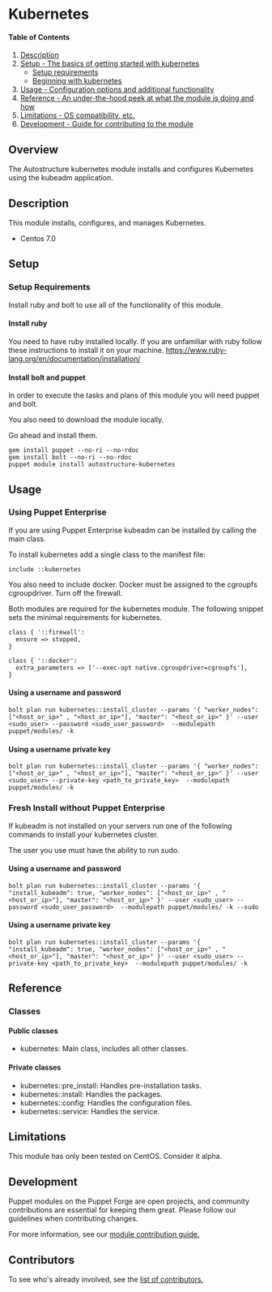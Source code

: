 # Kubernetes

#### Table of Contents

1. [Description](#description)
1. [Setup - The basics of getting started with kubernetes](#setup)
    * [Setup requirements](#setup-requirements)
    * [Beginning with kubernetes](#beginning-with-kubernetes)
1. [Usage - Configuration options and additional functionality](#usage)
1. [Reference - An under-the-hood peek at what the module is doing and how](#reference)
1. [Limitations - OS compatibility, etc.](#limitations)
1. [Development - Guide for contributing to the module](#development)

## Overview

The Autostructure kubernetes module installs and configures Kubernetes using the kubeadm application.

## Description

This module installs, configures, and manages Kubernetes.

* Centos 7.0

## Setup

### Setup Requirements

Install ruby and bolt to use all of the functionality of this module.

#### Install ruby

You need to have ruby installed locally. If you are unfamiliar with ruby follow these instructions to install it on your machine. https://www.ruby-lang.org/en/documentation/installation/

#### Install bolt and puppet

In order to execute the tasks and plans of this module you will need puppet and bolt.

You also need to download the module locally.

Go ahead and install them.

```puppet
gem install puppet --no-ri --no-rdoc
gem install bolt --no-ri --no-rdoc
puppet module install autostructure-kubernetes
```

## Usage

### Using Puppet Enterprise

If you are using Puppet Enterprise kubeadm can be installed by calling the main class.

To install kubernetes add a single class to the manifest file:

```puppet
include ::kubernetes
```

You also need to include docker. Docker must be assigned to the cgroupfs cgroupdriver. Turn off the firewall.

Both modules are required for the kubernetes module. The following snippet sets the minimal requirements for kubernetes.

```puppet
class { '::firewall':
  ensure => stopped,
}

class { '::docker':
  extra_parameters => ['--exec-opt native.cgroupdriver=cgroupfs'],
}
```

#### Using a username and password

```bolt
bolt plan run kubernetes::install_cluster --params '{ "worker_nodes": ["<host_or_ip>" , "<host_or_ip>"], "master": "<host_or_ip>" }' --user <sudo_user> --password <sudo_user_password>  --modulepath puppet/modules/ -k
```

#### Using a username private key

```bolt
bolt plan run kubernetes::install_cluster --params '{ "worker_nodes": ["<host_or_ip>" , "<host_or_ip>"], "master": "<host_or_ip>" }' --user <sudo_user> --private-key <path_to_private_key>  --modulepath puppet/modules/ -k
```

### Fresh Install without Puppet Enterprise

If kubeadm is not installed on your servers run one of the following commands to install your kubernetes cluster.

The user you use must have the ability to run sudo.

#### Using a username and password

```bolt
bolt plan run kubernetes::install_cluster --params '{ "install_kubeadm": true, "worker_nodes": ["<host_or_ip>" , "<host_or_ip>"], "master": "<host_or_ip>" }' --user <sudo_user> --password <sudo_user_password>  --modulepath puppet/modules/ -k --sudo
```

#### Using a username private key

```bolt
bolt plan run kubernetes::install_cluster --params '{ "install_kubeadm": true, "worker_nodes": ["<host_or_ip>" , "<host_or_ip>"], "master": "<host_or_ip>" }' --user <sudo_user> --private-key <path_to_private_key>  --modulepath puppet/modules/ -k
```

## Reference

### Classes

#### Public classes

* kubernetes: Main class, includes all other classes.

#### Private classes

* kubernetes::pre_install: Handles pre-installation tasks.
* kubernetes::install: Handles the packages.
* kubernetes::config: Handles the configuration files.
* kubernetes::service: Handles the service.

## Limitations

This module has only been tested on CentOS. Consider it alpha.

## Development

Puppet modules on the Puppet Forge are open projects, and community contributions are essential for keeping them great. Please follow our guidelines when contributing changes.

For more information, see our [module contribution guide.](https://docs.puppetlabs.com/forge/contributing.html)

## Contributors

To see who's already involved, see the [list of contributors.](https://github.com/autostructure/kubernetes/graphs/contributors)
